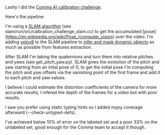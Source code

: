 Lastly I did the [Comma AI calibration challenge](https://github.com/commaai/calib_challenge).



Here's the pipeline:


I'm using a [SLAM algorithm](https://github.com/stella-cv/stella_vslam) (see slam/run/src/calbration_challenge_slam.cc) to get the accumulated [pose](https://en.wikipedia.org/wiki/Pose_(computer_vision) over the video.
I'm adding [yolov8](https://github.com/ultralytics/ultralytics) to the SLAM pipeline to [infer and mask dynamic objects](https://www.sciencedirect.com/science/article/pii/S2214914720304402) as much as possible from features extraction.


After SLAM I'm taking the quaternions and turn them into relative pitches and yaws (see get_pitch_yaw.py).
SLAM gives the evolution of the pitch and yaw starting from an inital pose of 0,
to get the initial pose I'm computing the pitch and yaw offsets via the vanishing point of the first frame and add it to each pitch and yaw values.


I believe I could estimate the distortion coefficients of the camera for more accurate results, I infered the depth of the frames for a video but with poor results.


I saw you prefer using static typing hints so I added mypy coverage afterward (--check-untyped-defs).


I've achieved below 10% of error on the labeled set and a poor 33% on the unlabeled set, good enough for the Comma team to accept it though.
